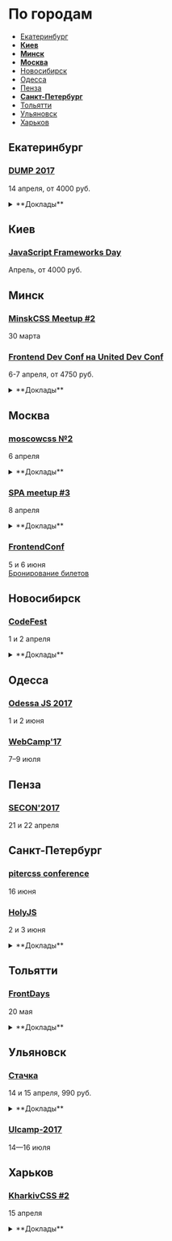 # По городам

- [Екатеринбург](#Екатеринбург)
- **[Киев](#Киев)**
- **[Минск](#Минск)**
- **[Москва](#Москва)**
- [Новосибирск](#Новосибирск)
- [Одесса](#Одесса)
- [Пенза](#Пенза)
- **[Санкт-Петербург](#Санкт-Петербург)**
- [Тольятти](#Тольятти)
- [Ульяновск](#Ульяновск)
- [Харьков](#Харьков)

## Екатеринбург

### [DUMP 2017](http://dump-conf.ru/)

14 апреля, от 4000 руб.

<details>
  <summary>**Доклады**</summary>

  - «Документация REST API», Артём Кузвесов (Ideco)
  - «Жизнь без интернета», Артём Кувалдин (Яндекс)
  - «Клиенту и серверу нужно поговорить», Никита Прокопов (Cognician)
</details>

## Киев

### [JavaScript Frameworks Day](http://frameworksdays.com/event/js-frameworks-day-2017)

Апрель, от 4000 руб.

## Минск

### [MinskCSS Meetup #2](http://minskcss.by/)

30 марта

### [Frontend Dev Conf на United Dev Conf](http://unitedconf.com/category/dokladchiki/frontend-dev-conf/)

6-7 апреля, от 4750 руб.

<details>
  <summary>**Доклады**</summary>

  - «Offline Second», Алексей Богачук
  - «Непрерывная интеграция для frontend», Константин Кривленя
  - «Building a better login with the credential management API», James Allardice
  - «Лебедь рак и щука: как технологии тянут фронтенд на дно», Евгений Гусев
  - «Организация разработки frontend продукта на микросервисах», Максим Волошин
  - «Dependencies in component web done right», Vladimir Grinenko
  - «Как приручить WebVR», Дмитрий Барталевич
  - «Применяя стандарты кодирования NASA к JavaScript», Денис Радин
  - «Vue.JS: На что я променял React в 2017 и почему?», Илья Климов
</details>

## Москва

### [moscowcss №2](https://moscowcss.timepad.ru/event/457567/)

6 апреля

<details>
  <summary>**Доклады**</summary>

  - «Недокументированные приемы CSS», Дмитрий Григоров (Rambler&Co)
  - «Пора начинать фыркать – Grid Layout уже здесь», Сергей Попов (Setka)
</details>

### [SPA meetup #3](https://moscow-spa.timepad.ru/event/463443/)

8 апреля

<details>
  <summary>**Доклады**</summary>

  - «Дизайн платформа в Avito», Александр Лобашев (Avito)
  - «Работаем с API по-взрослому», Максим Кислов (Badoo)
  - «Rempl — крутая платформа для крутых инструментов», Роман Дворнов (Avito)
</details>

### [FrontendConf](http://frontendconf.ru/)

5 и 6 июня  
[Бронирование билетов](http://conf.ontico.ru/conference/join/frontend_conf_2017.html)


## Новосибирск

### [CodeFest](http://2017.codefest.ru/)

1 и 2 апреля

<details>
  <summary>**Доклады**</summary>

  - «Старикам тут не место?», Алексей Симоненко (HTMLAcademy)
  - «Multiplayer WebVR», Martin Splitt (Archilogic)
  - «Creating Desktop Apps for Windows, Mac OS and Linux with your favorite web-tools and Electron», Don Wibier (DevExpress)
  - «New Adventures in Responsive Web Design», Vitaly Friedman (Smashing Magazine)
  - «Ваш CSS нас не устраивает, мы придумаем свой», Роман Прудников (2ГИС)
  - «Artec 3D web player», Василика Климова (Artec3D)
  - «Клиенту и серверу нужно поговорить», Никита Прокопов (Cognician)
  - «Rempl — крутая платформа для крутых инструментов», Роман Дворнов (Авито)
  - «Бешеные псы: Angular 2 и React лицом к лицу», Евгений Гусев (Wrike)
</details>

## Одесса

### [Odessa JS 2017](https://odessajs.org/)

1 и 2 июня

### [WebCamp'17](http://webcamp.in.ua)

7–9 июля

## Пенза

### [SECON'2017](http://2017.secon.ru)

21 и 22 апреля

## Санкт-Петербург

### [pitercss conference](https://pitercss.com/)

16 июня

### [HolyJS](https://holyjs-piter.ru)

2 и 3 июня

<details>
  <summary>**Доклады**</summary>

  - «Переносим существующее web-приложение в виртуальную реальность», Денис Радин
  - «The Post JavaScript Apocalypse», Douglas Crockford
  - «Typing, Goto There and Back Again», Douglas Crockford
  - «Rendering performance from the ground up», Martin Splitt (Archilogic)
</details>

## Тольятти

### [FrontDays](https://frontdays.ru)

20 мая

<details>
  <summary>**Доклады**</summary>

  - «Идем к синхронному flow в асинхронном мире node.js», Павлов Александр (AndersenLab)
  - «Деоптимизация JavaScript», Игорь Лобанов (OneTwoTrip)
  - «Мист. Сервис для работы с Apache Spark», Леонид Блохин (pache Spark)
  - «REACTивные терминалы оплаты. Да, так тоже можно!», Дмитрий Тупалов (Tyme.ru)
  - «Погружение в Service Worker», Олег Наянов (DZ Systems)
  - «Прогрессивные методы ускорения», Артём Белов (Право.ру)
  - «λ в js без фанатизма», Михаил Синяков, (X-Card)
  - «В поисках утерянных полимеров», Влад Минаев (Haulmont)
  - «Как мы уменьшили время релиза с 4 месяцев до 30 минут», Алексей Букин (Альфа-лаборатория)
  - «CSS-методологии от О до Б», Алексей Охрименко (IPONWEB)
  - «Оптимизация React приложений: сокращаем рендеры и не только», Дмитрий Васюк (RedMadRobot)
  - «Регрессионное тестирование верстки скриншотами с помощью gemini», Сергей Савельев (Яндекс)
  - «Весна. Время почистить код!», Виталий Потапов (Яндекс)
  - «Оптимизация сборки Webpack», Алексей Иванов (Evil Martians)
  - «Как подружить дизайнеров с разработчиками? Прототипирование на основе WebComponents», Виталий Грин (Альфа Лаборатория)
</details>

## Ульяновск

### [Стачка](http://nastachku.ru)

14 и 15 апреля, 990 руб.

<details>
  <summary>**Доклады**</summary>

  - «Как привести в порядок миллион строк клиентского кода за неделю и не сойти с ума», Алексей Золотых (Wrike)
  - «Angular2. Чувствую себя отлично.», Андрей Ваганов (Aggregion)
  - «Использование строгой типизации при разработке SPA приложения на PHP + React», Артур Эшенбренер (Мегаплан)
</details>

### [Ulcamp-2017](https://2017.ulcamp.ru/)

14—16 июля

## Харьков

### [KharkivCSS #2](http://kharkivcss.org)

15 апреля

<details>
  <summary>**Доклады**</summary>

  - «Что нам стоит дом построить?», Антон Немцев
  - «CSS Selectors», Евгений Исаков
  - «Построение сложных анимационных интерфейсов», Андрей Бойко
  - «Фронтенд по фэн-шуй», Виктор Павлов
  - «CSS-переменные», Елена Жукова
  - «Velosipedium structuris», Олександр Шпак
  - «Функциональные анимации в вебе», Денис Яровой
  - «Мой ванильный CSS», Вадим Макеев
</details>
